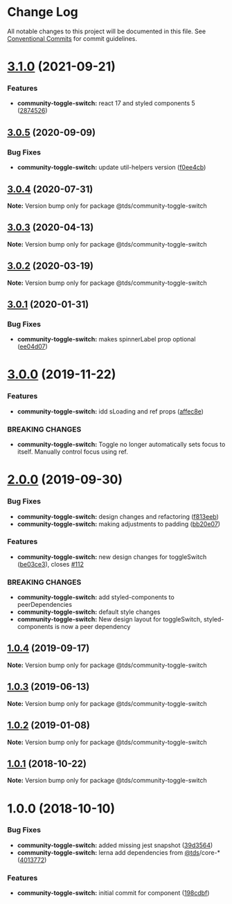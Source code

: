 # Change Log

All notable changes to this project will be documented in this file.
See [Conventional Commits](https://conventionalcommits.org) for commit guidelines.

# [3.1.0](https://github.com/telus/tds-community/compare/@tds/community-toggle-switch@3.0.5...@tds/community-toggle-switch@3.1.0) (2021-09-21)


### Features

* **community-toggle-switch:** react 17 and styled components 5 ([2874526](https://github.com/telus/tds-community/commit/2874526377eac43c6045d4aabcef91df67aaa8fa))





## [3.0.5](https://github.com/telus/tds-community/compare/@tds/community-toggle-switch@3.0.4...@tds/community-toggle-switch@3.0.5) (2020-09-09)


### Bug Fixes

* **community-toggle-switch:** update util-helpers version ([f0ee4cb](https://github.com/telus/tds-community/commit/f0ee4cb34205373061f3d19839d8a2929e70d351))





## [3.0.4](https://github.com/telus/tds-community/compare/@tds/community-toggle-switch@3.0.3...@tds/community-toggle-switch@3.0.4) (2020-07-31)

**Note:** Version bump only for package @tds/community-toggle-switch





## [3.0.3](https://github.com/telus/tds-community/compare/@tds/community-toggle-switch@3.0.2...@tds/community-toggle-switch@3.0.3) (2020-04-13)

**Note:** Version bump only for package @tds/community-toggle-switch





## [3.0.2](https://github.com/telus/tds-community/compare/@tds/community-toggle-switch@3.0.1...@tds/community-toggle-switch@3.0.2) (2020-03-19)

**Note:** Version bump only for package @tds/community-toggle-switch





## [3.0.1](https://github.com/telus/tds-community/compare/@tds/community-toggle-switch@3.0.0...@tds/community-toggle-switch@3.0.1) (2020-01-31)


### Bug Fixes

* **community-toggle-switch:** makes spinnerLabel prop optional ([ee04d07](https://github.com/telus/tds-community/commit/ee04d07))





# [3.0.0](https://github.com/telus/tds-community/compare/@tds/community-toggle-switch@2.0.0...@tds/community-toggle-switch@3.0.0) (2019-11-22)


### Features

* **community-toggle-switch:** idd sLoading and ref props ([affec8e](https://github.com/telus/tds-community/commit/affec8e))


### BREAKING CHANGES

* **community-toggle-switch:** Toggle no longer automatically sets focus to itself. Manually control focus using ref.





# [2.0.0](https://github.com/telus/tds-community/compare/@tds/community-toggle-switch@1.0.4...@tds/community-toggle-switch@2.0.0) (2019-09-30)


### Bug Fixes

* **community-toggle-switch:** design changes and refactoring ([f813eeb](https://github.com/telus/tds-community/commit/f813eeb))
* **community-toggle-switch:** making adjustments to padding ([bb20e07](https://github.com/telus/tds-community/commit/bb20e07))


### Features

* **community-toggle-switch:** new design changes for toggleSwitch ([be03ce3](https://github.com/telus/tds-community/commit/be03ce3)), closes [#112](https://github.com/telus/tds-community/issues/112)


### BREAKING CHANGES

* **community-toggle-switch:** add styled-components to peerDependencies
* **community-toggle-switch:** default style changes
* **community-toggle-switch:** New design layout for toggleSwitch, styled-components is now a peer dependency





## [1.0.4](https://github.com/telus/tds-community/compare/@tds/community-toggle-switch@1.0.3...@tds/community-toggle-switch@1.0.4) (2019-09-17)

**Note:** Version bump only for package @tds/community-toggle-switch





## [1.0.3](https://github.com/telus/tds-community/compare/@tds/community-toggle-switch@1.0.2...@tds/community-toggle-switch@1.0.3) (2019-06-13)

**Note:** Version bump only for package @tds/community-toggle-switch





## [1.0.2](https://github.com/telus/tds-community/compare/@tds/community-toggle-switch@1.0.1...@tds/community-toggle-switch@1.0.2) (2019-01-08)

**Note:** Version bump only for package @tds/community-toggle-switch

<a name="1.0.1"></a>

## [1.0.1](https://github.com/telus/tds-community/compare/@tds/community-toggle-switch@1.0.0...@tds/community-toggle-switch@1.0.1) (2018-10-22)

**Note:** Version bump only for package @tds/community-toggle-switch

<a name="1.0.0"></a>

# 1.0.0 (2018-10-10)

### Bug Fixes

- **community-toggle-switch:** added missing jest snapshot ([39d3564](https://github.com/telus/tds-community/commit/39d3564))
- **community-toggle-switch:** lerna add dependencies from [@tds](https://github.com/tds)/core-\* ([4013772](https://github.com/telus/tds-community/commit/4013772))

### Features

- **community-toggle-switch:** initial commit for component ([198cdbf](https://github.com/telus/tds-community/commit/198cdbf))
